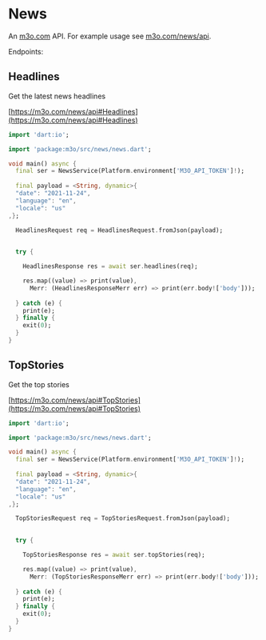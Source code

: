# News

An [m3o.com](https://m3o.com) API. For example usage see [m3o.com/news/api](https://m3o.com/news/api).

Endpoints:

## Headlines

Get the latest news headlines


[https://m3o.com/news/api#Headlines](https://m3o.com/news/api#Headlines)

```dart
import 'dart:io';

import 'package:m3o/src/news/news.dart';

void main() async {
  final ser = NewsService(Platform.environment['M3O_API_TOKEN']!);
 
  final payload = <String, dynamic>{
  "date": "2021-11-24",
  "language": "en",
  "locale": "us"
,};

  HeadlinesRequest req = HeadlinesRequest.fromJson(payload);

  
  try {

	HeadlinesResponse res = await ser.headlines(req);

    res.map((value) => print(value),
	  Merr: (HeadlinesResponseMerr err) => print(err.body!['body']));	
  
  } catch (e) {
    print(e);
  } finally {
    exit(0);
  }
}
```
## TopStories

Get the top stories


[https://m3o.com/news/api#TopStories](https://m3o.com/news/api#TopStories)

```dart
import 'dart:io';

import 'package:m3o/src/news/news.dart';

void main() async {
  final ser = NewsService(Platform.environment['M3O_API_TOKEN']!);
 
  final payload = <String, dynamic>{
  "date": "2021-11-24",
  "language": "en",
  "locale": "us"
,};

  TopStoriesRequest req = TopStoriesRequest.fromJson(payload);

  
  try {

	TopStoriesResponse res = await ser.topStories(req);

    res.map((value) => print(value),
	  Merr: (TopStoriesResponseMerr err) => print(err.body!['body']));	
  
  } catch (e) {
    print(e);
  } finally {
    exit(0);
  }
}
```
